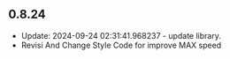 ## 0.8.24

- Update: 2024-09-24 02:31:41.968237 - update library.
- Revisi And Change Style Code for improve MAX speed 
